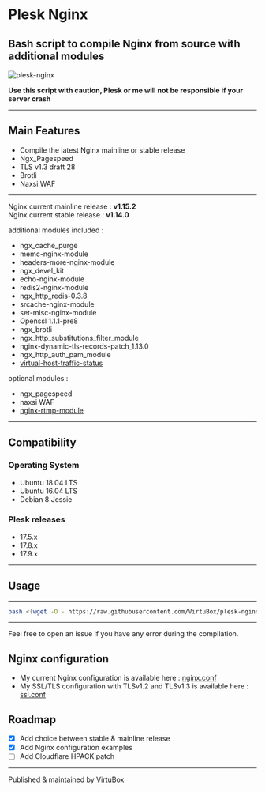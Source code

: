 # Plesk Nginx

## Bash script to compile Nginx from source with additional modules

![plesk-nginx](https://raw.githubusercontent.com/VirtuBox/plesk-nginx/master/plesk-nginx.png)

**Use this script with caution, Plesk or me will not be responsible if your server crash** 

-----

## Main Features

* Compile the latest Nginx mainline or stable release
* Ngx_Pagespeed
* TLS v1.3 draft 28
* Brotli
* Naxsi WAF

-----
Nginx current mainline release : **v1.15.2**  
Nginx current stable release : **v1.14.0**  

additional modules included :

* ngx_cache_purge
* memc-nginx-module
* headers-more-nginx-module
* ngx_devel_kit
* echo-nginx-module
* redis2-nginx-module
* ngx_http_redis-0.3.8
* srcache-nginx-module
* set-misc-nginx-module
* Openssl 1.1.1-pre8
* ngx_brotli
* ngx_http_substitutions_filter_module
* nginx-dynamic-tls-records-patch_1.13.0
* ngx_http_auth_pam_module
* [virtual-host-traffic-status](https://github.com/vozlt/nginx-module-vts)

optional modules :

* ngx_pagespeed
* naxsi WAF
* [nginx-rtmp-module](https://github.com/arut/nginx-rtmp-module)

-----

## Compatibility

### Operating System

* Ubuntu 18.04 LTS
* Ubuntu 16.04 LTS
* Debian 8 Jessie

### Plesk releases

* 17.5.x
* 17.8.x
* 17.9.x

-----

## Usage

-----

```bash
bash <(wget -O - https://raw.githubusercontent.com/VirtuBox/plesk-nginx/master/plesk-nginx.sh)
```

-----
  
Feel free to open an issue if you have any error during the compilation.

## Nginx configuration

* My current Nginx configuration is available here : [nginx.conf](https://github.com/VirtuBox/plesk-nginx/blob/master/etc/nginx/nginx.conf)
* My SSL/TLS configuration with TLSv1.2 and TLSv1.3 is available here : [ssl.conf](https://github.com/VirtuBox/plesk-nginx/blob/master/etc/nginx/conf.d/ssl.conf)

## Roadmap

* [x] Add choice between stable & mainline release
* [x] Add Nginx configuration examples
* [ ] Add Cloudflare HPACK patch

-----
Published & maintained by <a href="https://virtubox.net" title="VirtuBox">VirtuBox</a>
